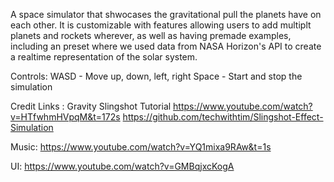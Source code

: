 A space simulator that shwocases the gravitational pull the planets have on each other. It is customizable with features allowing users to add multiplt planets and rockets wherever, as well as having premade examples, including an preset where we used data from NASA Horizon's API to create a realtime representation of the solar system.

Controls:
WASD - Move up, down, left, right
Space - Start and stop the simulation

Credit Links : 
Gravity Slingshot Tutorial
https://www.youtube.com/watch?v=HTfwhmHVpqM&t=172s
https://github.com/techwithtim/Slingshot-Effect-Simulation

Music:
https://www.youtube.com/watch?v=YQ1mixa9RAw&t=1s


UI:
https://www.youtube.com/watch?v=GMBqjxcKogA
